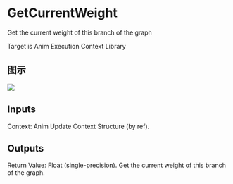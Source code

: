 # GetCurrentWeight

Get the current weight of this branch of the graph

Target is Anim Execution Context Library

## 图示

![]($-20221218-21184402.png)

## Inputs

Context: Anim Update Context Structure (by ref).  

## Outputs

Return Value: Float (single-precision). Get the current weight of this branch of the graph.

